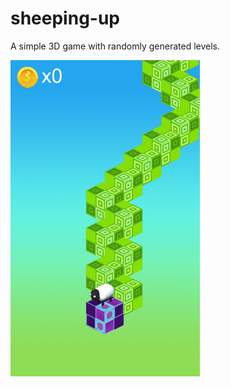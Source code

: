 # sheeping-up

A simple 3D game with randomly generated levels.

![alt text](https://github.com/rodrigopecci/sheeping-up/blob/master/SheepingUp/Assets/Images/1.PNG)
